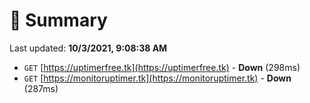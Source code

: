 # 📖 Summary
Last updated: **10/3/2021, 9:08:38 AM**

- `GET` [https://uptimerfree.tk](https://uptimerfree.tk) - **Down** (298ms)
- `GET` [https://monitoruptimer.tk](https://monitoruptimer.tk) - **Down** (287ms)
